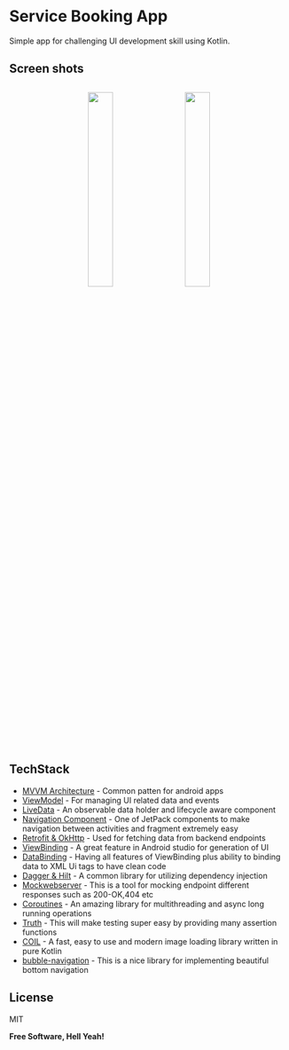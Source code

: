 # Service Booking App

Simple app for challenging UI development skill using Kotlin.
 ## Screen shots
<h4 align="center">
 <img src="https://raw.githubusercontent.com/rahmatya685/ServiceBookingApp/master/screenshots/Home-withaout-avatar.png" width="30%" vspace="10" hspace="10">
 <img src="https://raw.githubusercontent.com/rahmatya685/ServiceBookingApp/master/screenshots/Carwash services - subservices.png" width="30%" vspace="10" hspace="10">

## TechStack
- [MVVM Architecture](https://medium.com/upday-devs/android-architecture-patterns-part-3-model-view-viewmodel-e7eeee76b73b) - Common patten for android apps
- [ViewModel](https://developer.android.com/topic/libraries/architecture/viewmodel) - For managing UI related data and events
- [LiveData](https://developer.android.com/topic/libraries/architecture/livedata) - An observable data holder and lifecycle aware component
- [Navigation Component](https://developer.android.com/guide/navigation/navigation-getting-started) - One of JetPack components to make navigation between activities and fragment extremely easy
- [Retrofit & OkHttp](https://square.github.io/retrofit/) - Used for fetching data from backend endpoints
- [ViewBinding](https://developer.android.com/topic/libraries/view-binding) - A great feature in Android studio for generation of UI
- [DataBinding](https://developer.android.com/topic/libraries/data-binding) - Having all features of ViewBinding plus ability to binding data to XML Ui tags to have clean code
- [Dagger & Hilt](https://developer.android.com/training/dependency-injection/hilt-android) - A common library for utilizing dependency injection
- [Mockwebserver](https://github.com/square/okhttp/tree/master/mockwebserver) - This is a tool for mocking endpoint different responses such as 200-OK,404 etc
- [Coroutines](https://kotlinlang.org/docs/coroutines-overview.html) - An amazing library for multithreading and async long running operations
- [Truth](https://github.com/google/truth) - This will make testing super easy by providing many assertion functions
- [COIL](https://github.com/coil-kt/coil) - A fast, easy to use and modern image loading library written in pure Kotlin
- [bubble-navigation](https://github.com/gauravk95/bubble-navigation) - This is a nice library for implementing beautiful bottom navigation


## License

MIT

**Free Software, Hell Yeah!**

